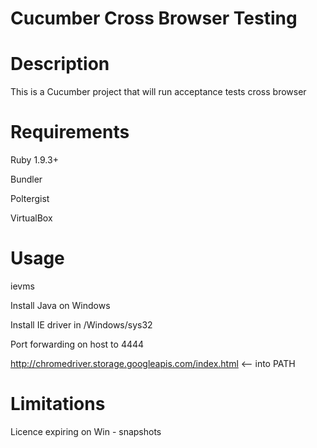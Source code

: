 # Cucumber Cross Browser Testing

Description
===========

This is a Cucumber project that will run acceptance tests cross browser

Requirements
============

Ruby 1.9.3+

Bundler

Poltergist

VirtualBox


Usage
=====
ievms

Install Java on Windows

Install IE driver in /Windows/sys32

Port forwarding on host to 4444

http://chromedriver.storage.googleapis.com/index.html <-- into PATH


Limitations
===========

Licence expiring on Win - snapshots